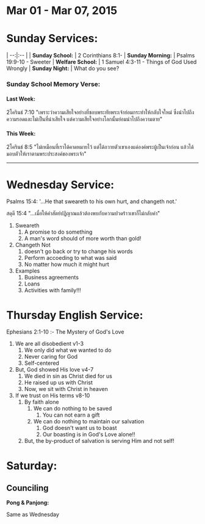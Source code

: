 # Mar 01 - Mar 07, 2015
# Sunday Services:

| --:|:-- |
| **Sunday School:**  |	2 Corinthians 8:1-
| **Sunday Morning:** |	Psalms 19:9-10 - Sweeter
| **Welfare School:** |	1 Samuel 4:3-11 - Things of God Used Wrongly
| **Sunday Night:**   | What do you see?

### Sunday School Memory Verse:
#### Last Week: 
2โครินธ์ 7:10 "เพราะว่าความเสียใจอย่างที่ชอบพระทัยพระเจ้าย่อมกระทำให้กลับใจใหม่ ซึ่งนำไปถึงความรอดและไม่เป็นที่น่าเสียใจ แต่ความเสียใจอย่างโลกนั้นย่อมนำไปถึงความตาย"

#### This Week:
2โครินธ์ 8:5 "ไม่เหมือนที่เราได้คาดหมายไว้ แต่ได้ถวายตัวเขาเองแด่องค์พระผู้เป็นเจ้าก่อน แล้วได้มอบตัวให้เราตามพระประสงค์ของพระเจ้า"

---
# Wednesday Service:

Psalms 15:4: '...He that sweareth to his own hurt, and changeth not.'

สดุดี 15:4 "...เมื่อให้คำสัตย์ปฏิญาณแล้วต้องพบกับความปวดร้าวเขาก็ไม่กลับคำ"

1. Sweareth
	1. A promise to do something
	2. A man's word should of more worth than gold!
2. Changeth Not
	1. doesn't go back or try to change his words
	2. Perform accoeding to what was said
	3. No matter how much it might hurt
3. Examples
	1. Business agreements
	2. Loans
	3. Activities with family!!!

# Thursday English Service:

Ephesians 2:1-10 :- The Mystery of God's Love

1. We are all disobedient v1-3
	1. We only did what we wanted to do
	2. Never caring for God
	3. Self-centered
2. But, God showed His love v4-7
	1. We died in sin as Christ died for us
	2. He raised up us with Christ
	3. Now, we sit with Christ in heaven
3. If we trust on His terms v8-10
	1. By faith alone
		1. We can do nothing to be saved
			1. You can not earn a gift
		2. We can do nothing to maintain our salvation
			1. God doesn't want us to boast
			2. Our boasting is in God's Love alone!!
	2. But, the by-product of salvation is serving Him and not self!

# Saturday:

## Counciling

**Pong & Panjong:**

Same as Wednesday